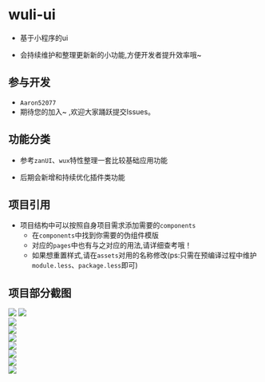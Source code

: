 # wuli-ui
- 基于小程序的ui
* 会持续维护和整理更新新的小功能,方便开发者提升效率哦~

## 参与开发
- `Aaron52077`
- 期待您的加入~ ,欢迎大家踊跃提交Issues。

## 功能分类
- 参考`zanUI`、`wux`特性整理一套比较基础应用功能
* 后期会新增和持续优化插件类功能

## 项目引用
- 项目结构中可以按照自身项目需求添加需要的`components`
    * 在`components`中找到你需要的伪组件模版
    * 对应的`pages`中也有与之对应的用法,请详细查考哦！ 
    * 如果想重置样式,请在`assets`对用的名称修改(ps:只需在预编译过程中维护`module.less`、`package.less`即可)

## 项目部分截图
![](https://github.com/Aaron52077/wuli-ui/raw/master/static/img_01.png) 
![](https://github.com/Aaron52077/wuli-ui/raw/master/static/img_02.png)\
![](https://github.com/Aaron52077/wuli-ui/raw/master/static/img_03.png)\
![](https://github.com/Aaron52077/wuli-ui/raw/master/static/img_04.png)\
![](https://github.com/Aaron52077/wuli-ui/raw/master/static/img_05.png)\
![](https://github.com/Aaron52077/wuli-ui/raw/master/static/img_06.png)\
![](https://github.com/Aaron52077/wuli-ui/raw/master/static/img_07.png)\
![](https://github.com/Aaron52077/wuli-ui/raw/master/static/img_08.png)\
![](https://github.com/Aaron52077/wuli-ui/raw/master/static/img_09.png)
